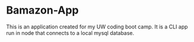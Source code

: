 # Bamazon-App
This is an application created for my UW coding boot camp. It is a CLI app run in node that connects to a local mysql database.
